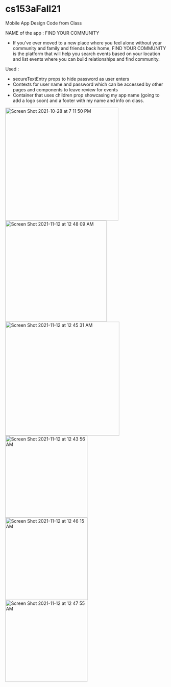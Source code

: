
# cs153aFall21
Mobile App Design Code from Class


NAME of the  app : FIND YOUR COMMUNITY 
- If you've ever moved to a new place where you feel alone without your community and family and friends back home, FIND YOUR COMMUNITY is the platform that will help you search events based on your location and list events where you can build relationships and find community. 

Used : 
- secureTextEntry props to hide password as user enters 
- Contexts for user name and password which can be accessed by other pages and components to leave review for events 
- Container that uses children prop showcasing my app name (going to add a logo soon) and a footer with my name and info on class.


<img width="354" alt="Screen Shot 2021-10-28 at 7 11 50 PM" src="https://user-images.githubusercontent.com/44778751/141416199-12bbceea-18f7-4a24-9f20-7c24f1f74924.png">
<img width="317" alt="Screen Shot 2021-11-12 at 12 48 09 AM" src="https://user-images.githubusercontent.com/44778751/141416696-8f88b90b-5266-4f19-a637-953d103ff9a6.png">
<img width="357" alt="Screen Shot 2021-11-12 at 12 45 31 AM" src="https://user-images.githubusercontent.com/44778751/141416417-899bdf57-5488-4972-ba06-375cc98cf2c3.png">

<img width="257" alt="Screen Shot 2021-11-12 at 12 43 56 AM" src="https://user-images.githubusercontent.com/44778751/141416280-0970fcbf-1663-42d7-a355-427b60642f41.png">

<img width="258" alt="Screen Shot 2021-11-12 at 12 46 15 AM" src="https://user-images.githubusercontent.com/44778751/141416487-fe1efe88-700b-4264-8780-8b6dd2657934.png">
<img width="257" alt="Screen Shot 2021-11-12 at 12 47 55 AM" src="https://user-images.githubusercontent.com/44778751/141416655-811afe49-ba6b-455d-86da-b980399269c3.png">

